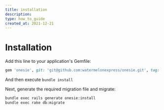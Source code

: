 ```yaml
---
title: installation
description:
type: how_to_guide
created_at: 2021-12-21
---
```


# Installation

Add this line to your application's Gemfile:

```ruby
gem 'onesie', git: 'git@github.com:watermelonexpress/onesie.git', tag: 'v0.1.0'
```

And then execute `bundle install`

Next, generate the required migration file and migrate:

```bash
bundle exec rails generate onesie:install
bundle exec rake db:migrate
````
